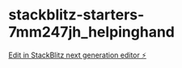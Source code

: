 # stackblitz-starters-7mm247jh_helpinghand

[Edit in StackBlitz next generation editor ⚡️](https://stackblitz.com/~/github.com/Ashr0botely/stackblitz-starters-7mm247jh_helpinghand)